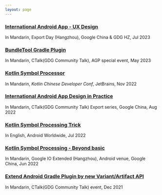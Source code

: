 ```yaml
---
layout: page
---
```



### [International Android App - UX Design]()

In Mandarin, Export Day (Hangzhou), Google China & GDG HZ, Jul 2023


### [BundleTool Gradle Plugin](https://www.bilibili.com/video/BV1eM4y1i7xP/)

In Mandarin, CTalk(GDG Community Talk), AGP special event, May 2023


### [Kotlin Symbol Processor](https://www.bilibili.com/video/BV1n3411o7bM/?share_source=copy_web&vd_source=9d2424d15cc388ad6e0a79bae33ceb9f)

In Mandarin, *Kotlin Chinese Developer Conf*, JetBrains, Nov 2022


### [International Android App Design in Practice](https://www.bilibili.com/video/BV1ZP411L7QM/?t=7173)

In Mandarin, CTalk(GDG Community Talk) Export series, Google China, Aug 2022


### [Kotlin Symbol Processing Trick](https://www.youtube.com/watch?v=lXbtfwsFXqs)

In English, Android Worldwide, Jul 2022 
   

### [Kotlin Symbol Processing - Beyond basic](https://live.csdn.net/room/wl5875/N7AkbqPg)

In Mandarin, Google IO Extended (Hangzhou), Android venue, Google China, Jun 2022

    
### [Extend Android Gradle Plugin by new Variant/Artifact API](https://www.bilibili.com/video/BV1WP4y1G71h/?vd_source=7d02d0c6cd783fe64a99f3c7464fb242)

In Mandarin, CTalk(GDG Community Talk) event, Dec 2021